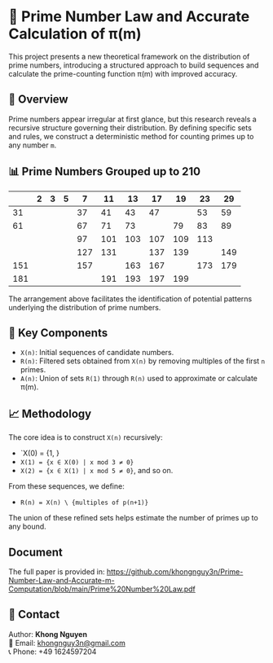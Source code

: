 # 📘 Prime Number Law and Accurate Calculation of π(m)

This project presents a new theoretical framework on the distribution of prime numbers, introducing a structured approach to build sequences and calculate the prime-counting function π(m) with improved accuracy.

## 📌 Overview

Prime numbers appear irregular at first glance, but this research reveals a recursive structure governing their distribution. By defining specific sets and rules, we construct a deterministic method for counting primes up to any number `m`.
## 📊 Prime Numbers Grouped up to 210



|     | 2 | 3 | 5 | 7  | 11 | 13 | 17 | 19 | 23 | 29 |
|-----|---|---|---|----|----|----|----|----|----|----|
| 31  |   |   |   | 37 | 41 | 43 | 47 |    | 53 | 59 |
| 61  |   |   |   | 67 | 71 | 73 |    | 79 | 83 | 89 |
|     |   |   |   | 97 |101 |103 |107 |109 |113 |    |
|     |   |   |   |127 |131 |    |137 |139 |    |149 |
|151  |   |   |   |157 |    |163 |167 |    |173 |179 |
|181  |   |   |   |    |191 |193 |197 |199 |    |    |

The arrangement above facilitates the identification of potential patterns underlying the distribution of prime numbers.
## 📂 Key Components

- `X(n)`: Initial sequences of candidate numbers.
- `R(n)`: Filtered sets obtained from `X(n)` by removing multiples of the first `n` primes.
- `A(n)`: Union of sets `R(1)` through `R(n)` used to approximate or calculate π(m).

## 📈 Methodology

The core idea is to construct `X(n)` recursively:
- `X(0) = {1, }
- `X(1) = {x ∈ X(0) | x mod 3 ≠ 0}`
- `X(2) = {x ∈ X(1) | x mod 5 ≠ 0}`, and so on.

From these sequences, we define:
- `R(n) = X(n) \ {multiples of p(n+1)}`

The union of these refined sets helps estimate the number of primes up to any bound.


## Document

The full paper is provided in: https://github.com/khongnguy3n/Prime-Number-Law-and-Accurate-m-Computation/blob/main/Prime%20Number%20Law.pdf
## 📧 Contact

Author: **Khong Nguyen**  
📧 Email: khongnguy3n@gmail.com  
📞 Phone: +49 1624597204  

